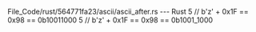 File_Code/rust/564771fa23/ascii/ascii_after.rs --- Rust
5 //     b'z' + 0x1F == 0x98 == 0b10011000                                                                                                                   5 //     b'z' + 0x1F == 0x98 == 0b1001_1000

